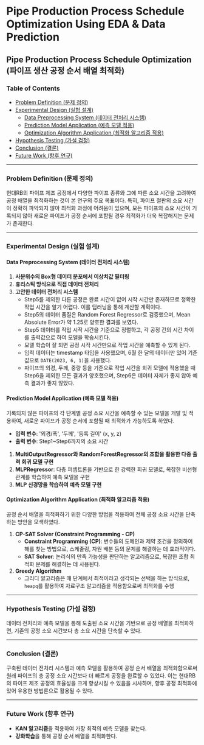 # Pipe Production Process Schedule Optimization Using EDA & Data Prediction

## Pipe Production Process Schedule Optimization (파이프 생산 공정 순서 배열 최적화)

### Table of Contents
- [Problem Definition (문제 정의)](#problem-definition-문제-정의)
- [Experimental Design (실험 설계)](#experimental-design-실험-설계)
  - [Data Preprocessing System (데이터 전처리 시스템)](#data-preprocessing-system-데이터-전처리-시스템)
  - [Prediction Model Application (예측 모델 적용)](#prediction-model-application-예측-모델-적용)
  - [Optimization Algorithm Application (최적화 알고리즘 적용)](#optimization-algorithm-application-최적화-알고리즘-적용)
- [Hypothesis Testing (가설 검정)](#hypothesis-testing-가설-검정)
- [Conclusion (결론)](#conclusion-결론)
- [Future Work (향후 연구)](#future-work-향후-연구)

---

### Problem Definition (문제 정의)

현대RB의 파이프 제조 공정에서 다양한 파이프 종류와 그에 따른 소요 시간을 고려하여 공정 배열을 최적화하는 것이 본 연구의 주요 목표이다. 특히, 파이프 철판의 소요 시간이 정확히 파악되지 않아 최적화 과정에 어려움이 있으며, 모든 파이프의 소요 시간이 기록되지 않아 새로운 파이프가 공정 순서에 포함될 경우 최적화가 더욱 복잡해지는 문제가 존재한다.

---

### Experimental Design (실험 설계)

#### Data Preprocessing System (데이터 전처리 시스템)

1. **사분위수의 Box형 데이터 분포에서 이상치값 필터링**
2. **휴리스틱 방식으로 직접 데이터 전처리**
3. **고안한 데이터 전처리 시스템**
   - Step5를 제외한 다른 공정은 완료 시간이 없어 시작 시간만 존재하므로 정확한 작업 시간을 알기 어렵다. 이를 딥러닝을 통해 계산할 계획이다.
   - Step5의 데이터 품질은 Random Forest Regressor로 검증했으며, Mean Absolute Error가 약 1.25로 양호한 결과를 보였다.
   - Step5 데이터를 작업 시작 시간을 기준으로 정렬하고, 각 공정 간의 시간 차이를 출력값으로 하여 모델을 학습시킨다.
   - 모델 학습이 잘 되면 공정 시작 시간만으로 작업 시간을 예측할 수 있게 된다.
   - 입력 데이터는 timestamp 타입을 사용했으며, 6월 한 달의 데이터만 있어 기준 값으로 `DATE(2023, 6, 1)`을 사용했다.
   - 파이프의 외경, 두께, 중량 등을 기준으로 작업 시간을 회귀 모델에 적용했을 때 Step6을 제외한 모든 결과가 양호했으며, Step6은 데이터 자체가 좋지 않아 예측 결과가 좋지 않았다.

#### Prediction Model Application (예측 모델 적용)

기록되지 않은 파이프의 각 단계별 공정 소요 시간을 예측할 수 있는 모델을 개발 및 적용하여, 새로운 파이프가 공정 순서에 포함될 때 최적화가 가능하도록 하였다.

- **입력 변수**: '외경/폭', '두께', '등록 길이' (x, y, z)
- **출력 변수**: Step1~Step6까지의 소요 시간

1. **MultiOutputRegressor와 RandomForestRegressor의 조합을 활용한 다중 출력 회귀 모델 구현**
2. **MLPRegressor**: 다층 퍼셉트론을 기반으로 한 강력한 회귀 모델로, 복잡한 비선형 관계를 학습하여 예측 모델을 구현
3. **MLP 신경망을 학습하여 예측 모델 구현**

#### Optimization Algorithm Application (최적화 알고리즘 적용)

공정 순서 배열을 최적화하기 위한 다양한 방법을 적용하여 전체 공정 소요 시간을 단축하는 방안을 모색하였다.

1. **CP-SAT Solver (Constraint Programming - CP)**
   - **Constraint Programming (CP)**: 변수들의 도메인과 제약 조건을 정의하여 해를 찾는 방법으로, 스케줄링, 자원 배분 등의 문제를 해결하는 데 효과적이다.
   - **SAT Solver**: 논리식의 만족 가능성을 판단하는 알고리즘으로, 복잡한 조합 최적화 문제를 해결하는 데 사용된다.
2. **Greedy Algorithm**
   - 그리디 알고리즘은 매 단계에서 최적이라고 생각되는 선택을 하는 방식으로, `heapq`를 활용하여 자료구조 알고리즘을 적용함으로써 최적화를 수행

---

### Hypothesis Testing (가설 검정)

데이터 전처리와 예측 모델을 통해 도출된 소요 시간을 기반으로 공정 배열을 최적화하면, 기존의 공정 소요 시간보다 총 소요 시간을 단축할 수 있다.

---

### Conclusion (결론)

구축된 데이터 전처리 시스템과 예측 모델을 활용하여 공정 순서 배열을 최적화함으로써 원래 파이프의 총 공정 소요 시간보다 더 빠르게 공정을 완료할 수 있었다. 이는 현대RB의 파이프 제조 공정의 효율성을 크게 향상시킬 수 있음을 시사하며, 향후 공정 최적화에 있어 유용한 방법론으로 활용될 수 있다.

---

### Future Work (향후 연구)

- **KAN 알고리즘**을 적용하여 가장 최적의 예측 모델을 찾는다.
- **강화학습**을 통해 공정 순서 배열을 최적화한다.
